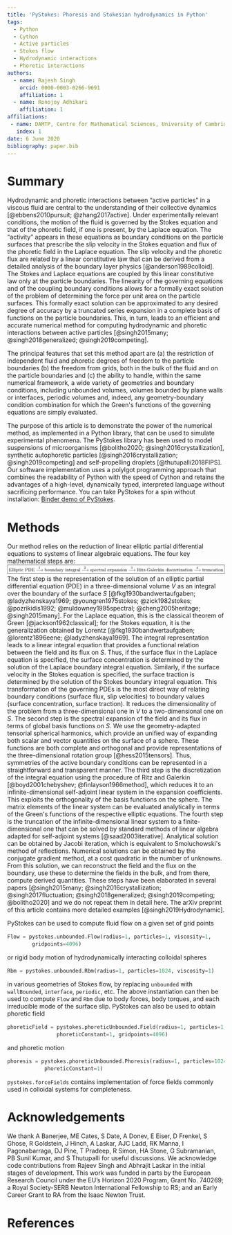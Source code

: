 ```yaml
---
title: 'PyStokes: Phoresis and Stokesian hydrodynamics in Python'
tags:
  - Python
  - Cython
  - Active particles
  - Stokes flow
  - Hydrodynamic interactions
  - Phoretic interactions
authors:
  - name: Rajesh Singh
    orcid: 0000-0003-0266-9691
    affiliation: 1
  - name: Ronojoy Adhikari
    affiliation: 1
affiliations:
 - name: DAMTP, Centre for Mathematical Sciences, University of Cambridge, Wilberforce Road, Cambridge CB3 0WA, UK
   index: 1
date: 6 June 2020
bibliography: paper.bib
---
```


# Summary

Hydrodynamic and phoretic interactions between “active particles” in a viscous fluid are central to the understanding of their collective dynamics [@ebbens2010pursuit; @zhang2017active]. 
Under experimentally relevant conditions, the motion of the fluid is governed by the Stokes equation and that of the phoretic field, if one is present, by the Laplace equation. 
The “activity” appears in these equations as boundary conditions on the particle surfaces that prescribe the slip velocity in the Stokes equation and flux of the phoretic field in the Laplace equation. 
The slip velocity and the phoretic flux are related by a linear constitutive law that can be derived from a detailed analysis of the boundary layer physics [@anderson1989colloid]. 
The Stokes and Laplace equations are coupled by this linear constitutive law only at the particle boundaries. 
The linearity of the governing equations and of the coupling boundary conditions allows for a formally exact solution of the problem of determining 
the force per unit area on the particle surfaces. This formally exact solution can be approximated to any desired degree of accuracy by a 
truncated series expansion in a complete basis of functions on the particle boundaries. This, in turn, leads to an efficient and accurate numerical 
method for computing hydrodynamic and phoretic interactions between active particles [@singh2015many; @singh2018generalized; @singh2019competing].

The principal features that set this method apart are (a) the restriction of independent fluid and phoretic degrees of freedom to the particle boundaries 
(b) the freedom from grids, both in the bulk of the fluid and on the particle boundaries and 
(c) the ability to handle, within the same numerical framework, a wide variety of geometries and boundary conditions, 
including unbounded volumes, volumes bounded by plane walls or interfaces, periodic volumes and, indeed, 
any geometry-boundary condition combination for which the Green's functions of the governing equations are simply evaluated.

The purpose of this article is to demonstrate the power of the numerical method, as implemented in a Python library, that can be used to simulate experimental phenomena. 
The PyStokes library has been used to model suspensions of microorganisms [@bolitho2020; @singh2016crystallization], synthetic autophoretic 
particles [@singh2016crystallization; @singh2019competing] and self-propelling droplets [@thutupalli2018FIPS].
Our software implementation uses a polylgot programming approach that combines the readability of Python with the speed of Cython and retains the advantages of a high-level, 
dynamically typed, interpreted language without sacrificing performance. You can take PyStokes for a spin without 
installation: [Binder demo of PyStokes](https://mybinder.org/v2/gh/rajeshrinet/pystokes/master?filepath=examples). 


# Methods

Our method relies on the reduction of linear elliptic partial differential equations to systems of linear algebraic equations. The four key mathematical steps are:
![Key mathematical steps underpinning the PyStokes codebase.\label{fig:example}](figure.png)
The first step is the representation of the solution of an elliptic partial differential equation (PDE) in a three-dimensional volume $V$ as an integral over the 
boundary of the surface $S$ [@fkg1930bandwertaufgaben; @ladyzhenskaya1969; @youngren1975stokes; @zick1982stokes; @pozrikidis1992; @muldowney1995spectral; @cheng2005heritage; @singh2015many]. 
For the Laplace equation, this is the classical theorem of Green [@jackson1962classical]; for the Stokes equation, it is the generalization obtained by 
Lorentz [@fkg1930bandwertaufgaben; @lorentz1896eene; @ladyzhenskaya1969]. The integral representation leads to a linear integral equation that provides a 
functional relation between the field and its flux on $S$. Thus, if the surface flux in the Laplace equation is specified, the surface concentration is determined 
by the solution of the Laplace boundary integral equation. Similarly, if the surface velocity in the Stokes equation is specified, the surface traction is determined 
by the solution of the Stokes boundary integral equation. This transformation of the governing PDEs is the most direct way of relating boundary conditions (surface flux, slip velocities) 
to boundary values (surface concentration, surface traction). It reduces the dimensionality of the problem from a three-dimensional one in $V$ to a two-dimensional one on $S$. 
The second step is the spectral expansion of the field and its flux in terms of global basis functions on $S$. We use the geometry-adapted tensorial spherical harmonics, 
which provide an unified way of expanding both scalar and vector quantities on the surface of a sphere. These functions are both complete and orthogonal and provide representations of 
the three-dimensional rotation group [@hess2015tensors]. Thus, symmetries of the active boundary conditions can be represented in a straightforward and transparent manner. 
The third step is the discretization of the integral equation using the procedure of Ritz and Galerkin [@boyd2001chebyshev; @finlayson1966method], which reduces it to an 
infinite-dimensional self-adjoint linear system in the expansion coefficients. This exploits the orthogonality of the basis functions on the sphere. The matrix elements of 
the linear system can be evaluated analytically in terms of the Green's functions of the respective elliptic equations. The fourth step is the truncation of the 
infinite-dimensional linear system to a finite-dimensional one that can be solved by standard methods of linear algebra adapted for self-adjoint systems [@saad2003iterative]. 
Analytical solution can be obtained by Jacobi iteration, which is equivalent to Smoluchowski's method of reflections. Numerical solutions can be obtained by the conjugate 
gradient method, at a cost quadratic in the number of unknowns. From this solution, we can reconstruct the field and the flux on the boundary, use these to determine the 
fields in the bulk, and from there, compute derived quantities. These steps have been elaborated in several 
papers [@singh2015many; @singh2016crystallization; @singh2017fluctuation; @singh2018generalized; @singh2019competing; @bolitho2020] and we do not repeat them in detail here. 
The arXiv preprint of this article contains more detailed examples [@singh2019Hydrodynamic].

PyStokes can be used to compute fluid flow on a given set of grid points 
```python
Flow = pystokes.unbounded.Flow(radius=1, particles=1, viscosity=1, 
        gridpoints=4096) 
```
or rigid body motion of hydrodynamically interacting colloidal spheres
```python
Rbm = pystokes.unbounded.Rbm(radius=1, particles=1024, viscosity=1) 
```
in various geometries of Stokes flow, by replacing `unbounded` with `wallBounded`, `interface`, `periodic`, etc. The above instantiation can then be used to compute `Flow` and `Rbm` due to body forces, body torques, and each irreducible mode of the surface slip.  PyStokes can also be used to obtain phoretic field 
```python
phoreticField = pystokes.phoreticUnbounded.Field(radius=1, particles=1, 
                phoreticConstant=1, gridpoints=4096)
```
and phoretic motion
```python
phoresis = pystokes.phoreticUnbounded.Phoresis(radius=1, particles=1024, 
            phoreticConstant=1)
```
`pystokes.forceFields` contains implementation of force fields commonly used in colloidal systems for completeness. 

# Acknowledgements

We thank A Banerjee, ME Cates, S Date, A Donev, E Eiser, D Frenkel, S Ghose, R
Goldstein, J Hinch, A Laskar, AJC Ladd, RK Manna, I Pagonabarraga, DJ Pine, T
Pradeep, R Simon, HA Stone, G Subramanian, PB Sunil Kumar, and S Thutupalli 
for useful discussions. 
We acknowledge code contributions from Rajeev Singh and Abhrajit Laskar in the initial stages of development. 
This work was funded in parts by the European Research Council under the EU’s Horizon 2020 Program, Grant No. 740269; 
a Royal Society-SERB Newton International Fellowship to RS; and an Early Career Grant to RA from the Isaac Newton Trust.

# References
